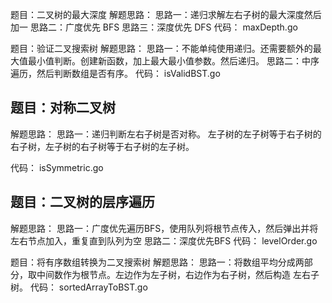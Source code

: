 题目：二叉树的最大深度
解题思路：
思路一：递归求解左右子树的最大深度然后加一
思路二：广度优先 BFS
思路三：深度优先 DFS
代码：
maxDepth.go

题目：验证二叉搜索树
解题思路：
思路一：不能单纯使用递归。还需要额外的最大值最小值判断。创建新函数，加上最大最小值参数。然后递归。
思路二：中序遍历，然后判断数组是否有序。
代码：
isValidBST.go

## 题目：对称二叉树
解题思路：
思路一：递归判断左右子树是否对称。
左子树的左子树等于右子树的右子树，左子树的右子树等于右子树的左子树。

代码：
isSymmetric.go

## 题目：二叉树的层序遍历
解题思路：
思路一：广度优先遍历BFS，使用队列将根节点传入，然后弹出并将左右节点加入，重复直到队列为空
思路二：深度优先BFS
代码：
levelOrder.go

题目：将有序数组转换为二叉搜索树
解题思路：
思路一：将数组平均分成两部分，取中间数作为根节点。左边作为左子树，右边作为右子树，然后构造
左右子树。
代码：
sortedArrayToBST.go